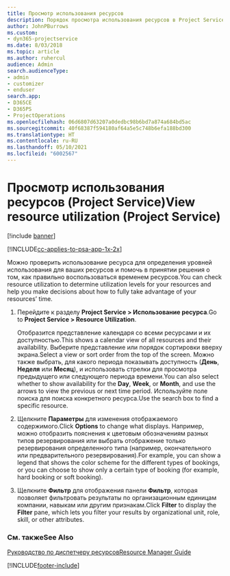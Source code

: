 ```yaml
---
title: Просмотр использования ресурсов
description: Порядок просмотра использования ресурсов в Project Service
author: JohnPBurrows
ms.custom:
- dyn365-projectservice
ms.date: 8/03/2018
ms.topic: article
ms.author: ruhercul
audience: Admin
search.audienceType:
- admin
- customizer
- enduser
search.app:
- D365CE
- D365PS
- ProjectOperations
ms.openlocfilehash: 06d6807d63207a0dedbc98b6bd7a874a684bd5ac
ms.sourcegitcommit: 40f68387f594180af64a5e5c748b6efa188bd300
ms.translationtype: HT
ms.contentlocale: ru-RU
ms.lasthandoff: 05/10/2021
ms.locfileid: "6002567"
---
```

# <a name="view-resource-utilization-project-service"></a><span data-ttu-id="01668-103">Просмотр использования ресурсов (Project Service)</span><span class="sxs-lookup"><span data-stu-id="01668-103">View resource utilization (Project Service)</span></span>

[!include [banner](../includes/psa-now-project-operations.md)]

[!INCLUDE[cc-applies-to-psa-app-1x-2x](../includes/cc-applies-to-psa-app-1x-2x.md)]

<span data-ttu-id="01668-104">Можно проверить использование ресурса для определения уровней использования для ваших ресурсов и помочь в принятии решения о том, как правильно воспользоваться временем ресурсов.</span><span class="sxs-lookup"><span data-stu-id="01668-104">You can check resource utilization to determine utilization levels for your resources and help you make decisions about how to fully take advantage of your resources’ time.</span></span>  
  
1. <span data-ttu-id="01668-105">Перейдите к разделу **Project Service > Использование ресурса**.</span><span class="sxs-lookup"><span data-stu-id="01668-105">Go to **Project Service > Resource Utilization**.</span></span> 

     <span data-ttu-id="01668-106">Отобразится представление календаря со всеми ресурсами и их доступностью.</span><span class="sxs-lookup"><span data-stu-id="01668-106">This shows a calendar view of all resources and their availability.</span></span> <span data-ttu-id="01668-107">Выберите представление или порядок сортировки вверху экрана.</span><span class="sxs-lookup"><span data-stu-id="01668-107">Select a view or sort order from the top of the screen.</span></span> <span data-ttu-id="01668-108">Можно также выбрать, для какого периода показывать доступность (**День**, **Неделя** или **Месяц**), и использовать стрелки для просмотра предыдущего или следующего периода времени.</span><span class="sxs-lookup"><span data-stu-id="01668-108">You can also select whether to show availability for the **Day**, **Week**, or **Month**, and use the arrows to view the previous or next time period.</span></span> <span data-ttu-id="01668-109">Используйте поле поиска для поиска конкретного ресурса.</span><span class="sxs-lookup"><span data-stu-id="01668-109">Use the search box to find a specific resource.</span></span>      
  
2. <span data-ttu-id="01668-110">Щелкните **Параметры** для изменения отображаемого содержимого.</span><span class="sxs-lookup"><span data-stu-id="01668-110">Click **Options** to change what displays.</span></span> <span data-ttu-id="01668-111">Например, можно отобразить пояснения к цветовым обозначениям разных типов резервирования или выбрать отображение только резервирования определенного типа (например, окончательного или предварительного резервирования).</span><span class="sxs-lookup"><span data-stu-id="01668-111">For example, you can show a legend that shows the color scheme for the different types of bookings, or you can choose to show only a certain type of booking (for example, hard booking or soft booking).</span></span>  

3. <span data-ttu-id="01668-112">Щелкните **Фильтр** для отображения панели **Фильтр**, которая позволяет фильтровать результаты по организационным единицам компании, навыкам или другим признакам.</span><span class="sxs-lookup"><span data-stu-id="01668-112">Click **Filter** to display the **Filter** pane, which lets you filter your results by organizational unit, role, skill, or other attributes.</span></span>  
  
### <a name="see-also"></a><span data-ttu-id="01668-113">См. также</span><span class="sxs-lookup"><span data-stu-id="01668-113">See Also</span></span>  
 [<span data-ttu-id="01668-114">Руководство по диспетчеру ресурсов</span><span class="sxs-lookup"><span data-stu-id="01668-114">Resource Manager Guide</span></span>](../psa/resource-manager-guide.md)


[!INCLUDE[footer-include](../includes/footer-banner.md)]